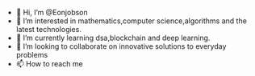 - 👋 Hi, I’m @Eonjobson
- 👀 I’m interested in mathematics,computer science,algorithms and the latest technologies.
- 🌱 I’m currently learning dsa,blockchain and deep learning.
- 💞️ I’m looking to collaborate on innovative solutions to everyday problems
- 📫 How to reach me 

<!---
Eonjobson/Eonjobson is a ✨ special ✨ repository because its `README.md` (this file) appears on your GitHub profile.
You can click the Preview link to take a look at your changes.
--->
